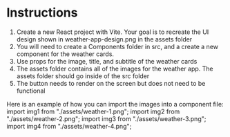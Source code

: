 # Instructions

1. Create a new React project with Vite. Your goal is to recreate the UI design shown in weather-app-design.png in the assets folder
2. You will need to create a Components folder in src, and a create a new component for the weather cards.
3. Use props for the image, title, and subtitle of the weather cards
4. The assets folder contains all of the images for the weather app. The assets folder should go inside of the src folder
5. The button needs to render on the screen but does not need to be functional

Here is an example of how you can import the images into a component file:
import img1 from "./assets/weather-1.png";
import img2 from "./assets/weather-2.png";
import img3 from "./assets/weather-3.png";
import img4 from "./assets/weather-4.png";
